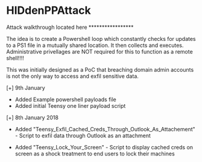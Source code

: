 # HIDdenPPAttack
Attack walkthrough located here *****************

The idea is to create a Powershell loop which constantly checks for updates to a PS1 file in a mutually shared location. It then collects and executes. Administrative privellages are NOT required for this to function as a remote shell!!!!

This was initially designed as a PoC that breaching domain admin accounts is not the only way to access and exfil sensitive data. 

[+] 9th January
- Added Example powershell payloads file
- Added initial Teensy one liner payload script

[+] 8th January 2018

- Added "Teensy_Exfil_Cached_Creds_Through_Outlook_As_Attachement" - Script to exfil data through Outlook as an attachment

- Added "Teensy_Lock_Your_Screen" - Script to display cached creds on screen as a shock treatment to end users to lock their machines
